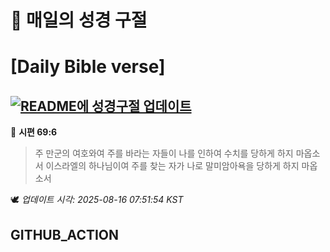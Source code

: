 # 🙏 매일의 성경 구절
# [Daily Bible verse]
## [![README에 성경구절 업데이트](https://github.com/DONGSUKA/first_test/actions/workflows/update-readme-bible.yml/badge.svg)](https://github.com/DONGSUKA/first_test/actions/workflows/update-readme-bible.yml)
<!-- START_BIBLE_VERSE -->
📖 **시편 69:6**
> 주 만군의 여호와여 주를 바라는 자들이 나를 인하여 수치를 당하게 하지 마옵소서 이스라엘의 하나님이여 주를 찾는 자가 나로 말미암아욕을 당하게 하지 마옵소서

🕊️ _업데이트 시각: 2025-08-16 07:51:54 KST_
  <!-- END_BIBLE_VERSE -->
## GITHUB_ACTION
